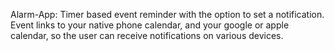 Alarm-App: Timer based event reminder with the option to set a notification. Event links to your native phone calendar, and your google or apple calendar,
so the user can receive notifications on various devices.
